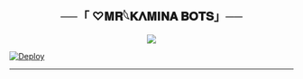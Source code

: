 <h2 align="center">
    ──「 ♡︎𝐌𝐑𓆩‌𝐊𝚲𝐌𝐈𝐍𝐀 𝐁𝐎𝐓𝐒」──
</h2>

<p align="center">
  <img src="https://graph.org/file/fbc2aac6ec8c2ee50d413-49ad561cb8c4733430.jpg">
</p>

[![Deploy](https://www.herokucdn.com/deploy/button.svg)](https://dashboard.heroku.com/new?template=https://github.com/auntyxd12/XXSHEHZADIXX)

---

